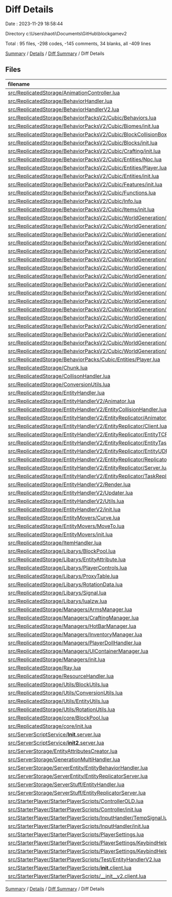 # Diff Details

Date : 2023-11-29 18:58:44

Directory c:\\Users\\haoti\\Documents\\GitHub\\blockgamev2

Total : 95 files,  -298 codes, -145 comments, 34 blanks, all -409 lines

[Summary](results.md) / [Details](details.md) / [Diff Summary](diff.md) / Diff Details

## Files
| filename | language | code | comment | blank | total |
| :--- | :--- | ---: | ---: | ---: | ---: |
| [src/ReplicatedStorage/AnimationController.lua](/src/ReplicatedStorage/AnimationController.lua) | Lua | -72 | 0 | 0 | -72 |
| [src/ReplicatedStorage/BehaviorHandler.lua](/src/ReplicatedStorage/BehaviorHandler.lua) | Lua | -1 | 0 | 1 | 0 |
| [src/ReplicatedStorage/BehaviorHandlerV2.lua](/src/ReplicatedStorage/BehaviorHandlerV2.lua) | Lua | 99 | 1 | 5 | 105 |
| [src/ReplicatedStorage/BehaviorPacksV2/Cubic/Behaviors.lua](/src/ReplicatedStorage/BehaviorPacksV2/Cubic/Behaviors.lua) | Lua | 15 | 1 | 1 | 17 |
| [src/ReplicatedStorage/BehaviorPacksV2/Cubic/Biomes/init.lua](/src/ReplicatedStorage/BehaviorPacksV2/Cubic/Biomes/init.lua) | Lua | 16 | 0 | 1 | 17 |
| [src/ReplicatedStorage/BehaviorPacksV2/Cubic/BlockCollisionBoxes/init.lua](/src/ReplicatedStorage/BehaviorPacksV2/Cubic/BlockCollisionBoxes/init.lua) | Lua | 21 | 0 | 0 | 21 |
| [src/ReplicatedStorage/BehaviorPacksV2/Cubic/Blocks/init.lua](/src/ReplicatedStorage/BehaviorPacksV2/Cubic/Blocks/init.lua) | Lua | 1 | 0 | 0 | 1 |
| [src/ReplicatedStorage/BehaviorPacksV2/Cubic/Crafting/init.lua](/src/ReplicatedStorage/BehaviorPacksV2/Cubic/Crafting/init.lua) | Lua | 50 | 0 | 6 | 56 |
| [src/ReplicatedStorage/BehaviorPacksV2/Cubic/Entities/Npc.lua](/src/ReplicatedStorage/BehaviorPacksV2/Cubic/Entities/Npc.lua) | Lua | 32 | 0 | 4 | 36 |
| [src/ReplicatedStorage/BehaviorPacksV2/Cubic/Entities/Player.lua](/src/ReplicatedStorage/BehaviorPacksV2/Cubic/Entities/Player.lua) | Lua | 30 | 0 | 3 | 33 |
| [src/ReplicatedStorage/BehaviorPacksV2/Cubic/Entities/init.lua](/src/ReplicatedStorage/BehaviorPacksV2/Cubic/Entities/init.lua) | Lua | 28 | 0 | 5 | 33 |
| [src/ReplicatedStorage/BehaviorPacksV2/Cubic/Features/init.lua](/src/ReplicatedStorage/BehaviorPacksV2/Cubic/Features/init.lua) | Lua | 70 | 1 | 2 | 73 |
| [src/ReplicatedStorage/BehaviorPacksV2/Cubic/Functions.lua](/src/ReplicatedStorage/BehaviorPacksV2/Cubic/Functions.lua) | Lua | 198 | 9 | 3 | 210 |
| [src/ReplicatedStorage/BehaviorPacksV2/Cubic/Info.lua](/src/ReplicatedStorage/BehaviorPacksV2/Cubic/Info.lua) | Lua | 2 | 0 | 0 | 2 |
| [src/ReplicatedStorage/BehaviorPacksV2/Cubic/Items/init.lua](/src/ReplicatedStorage/BehaviorPacksV2/Cubic/Items/init.lua) | Lua | 80 | 1 | 6 | 87 |
| [src/ReplicatedStorage/BehaviorPacksV2/Cubic/WorldGeneration/c/density_function/overworld/CubicalSurface.lua](/src/ReplicatedStorage/BehaviorPacksV2/Cubic/WorldGeneration/c/density_function/overworld/CubicalSurface.lua) | Lua | 17 | 0 | 0 | 17 |
| [src/ReplicatedStorage/BehaviorPacksV2/Cubic/WorldGeneration/c/density_function/overworld/base_3d_noise.lua](/src/ReplicatedStorage/BehaviorPacksV2/Cubic/WorldGeneration/c/density_function/overworld/base_3d_noise.lua) | Lua | 8 | 0 | 0 | 8 |
| [src/ReplicatedStorage/BehaviorPacksV2/Cubic/WorldGeneration/c/density_function/overworld/continents.lua](/src/ReplicatedStorage/BehaviorPacksV2/Cubic/WorldGeneration/c/density_function/overworld/continents.lua) | Lua | 13 | 0 | 0 | 13 |
| [src/ReplicatedStorage/BehaviorPacksV2/Cubic/WorldGeneration/c/density_function/overworld/depth.lua](/src/ReplicatedStorage/BehaviorPacksV2/Cubic/WorldGeneration/c/density_function/overworld/depth.lua) | Lua | 18 | 0 | 0 | 18 |
| [src/ReplicatedStorage/BehaviorPacksV2/Cubic/WorldGeneration/c/density_function/overworld/erosion.lua](/src/ReplicatedStorage/BehaviorPacksV2/Cubic/WorldGeneration/c/density_function/overworld/erosion.lua) | Lua | 13 | 0 | 0 | 13 |
| [src/ReplicatedStorage/BehaviorPacksV2/Cubic/WorldGeneration/c/density_function/overworld/factor.lua](/src/ReplicatedStorage/BehaviorPacksV2/Cubic/WorldGeneration/c/density_function/overworld/factor.lua) | Lua | 709 | 0 | 0 | 709 |
| [src/ReplicatedStorage/BehaviorPacksV2/Cubic/WorldGeneration/c/density_function/overworld/jaggedness.lua](/src/ReplicatedStorage/BehaviorPacksV2/Cubic/WorldGeneration/c/density_function/overworld/jaggedness.lua) | Lua | 246 | 0 | 0 | 246 |
| [src/ReplicatedStorage/BehaviorPacksV2/Cubic/WorldGeneration/c/density_function/overworld/offset.lua](/src/ReplicatedStorage/BehaviorPacksV2/Cubic/WorldGeneration/c/density_function/overworld/offset.lua) | Lua | 1,200 | 0 | 1 | 1,201 |
| [src/ReplicatedStorage/BehaviorPacksV2/Cubic/WorldGeneration/c/density_function/overworld/ridges.lua](/src/ReplicatedStorage/BehaviorPacksV2/Cubic/WorldGeneration/c/density_function/overworld/ridges.lua) | Lua | 13 | 0 | 0 | 13 |
| [src/ReplicatedStorage/BehaviorPacksV2/Cubic/WorldGeneration/c/density_function/overworld/ridges_folded.lua](/src/ReplicatedStorage/BehaviorPacksV2/Cubic/WorldGeneration/c/density_function/overworld/ridges_folded.lua) | Lua | 19 | 0 | 0 | 19 |
| [src/ReplicatedStorage/BehaviorPacksV2/Cubic/WorldGeneration/c/density_function/overworld/sloped_cheese.lua](/src/ReplicatedStorage/BehaviorPacksV2/Cubic/WorldGeneration/c/density_function/overworld/sloped_cheese.lua) | Lua | 32 | 0 | 0 | 32 |
| [src/ReplicatedStorage/BehaviorPacksV2/Cubic/WorldGeneration/c/density_function/shift_x.lua](/src/ReplicatedStorage/BehaviorPacksV2/Cubic/WorldGeneration/c/density_function/shift_x.lua) | Lua | 10 | 0 | 0 | 10 |
| [src/ReplicatedStorage/BehaviorPacksV2/Cubic/WorldGeneration/c/density_function/shift_z.lua](/src/ReplicatedStorage/BehaviorPacksV2/Cubic/WorldGeneration/c/density_function/shift_z.lua) | Lua | 10 | 0 | 0 | 10 |
| [src/ReplicatedStorage/BehaviorPacksV2/Cubic/WorldGeneration/c/density_function/y.lua](/src/ReplicatedStorage/BehaviorPacksV2/Cubic/WorldGeneration/c/density_function/y.lua) | Lua | 7 | 0 | 0 | 7 |
| [src/ReplicatedStorage/BehaviorPacksV2/Cubic/WorldGeneration/c/density_function/zero.lua](/src/ReplicatedStorage/BehaviorPacksV2/Cubic/WorldGeneration/c/density_function/zero.lua) | Lua | 1 | 0 | 0 | 1 |
| [src/ReplicatedStorage/BehaviorPacksV2/Cubic/WorldGeneration/c/noise.lua](/src/ReplicatedStorage/BehaviorPacksV2/Cubic/WorldGeneration/c/noise.lua) | Lua | 41 | 0 | 1 | 42 |
| [src/ReplicatedStorage/BehaviorPacksV2/Cubic/WorldGeneration/c/noise_settings/overworld.lua](/src/ReplicatedStorage/BehaviorPacksV2/Cubic/WorldGeneration/c/noise_settings/overworld.lua) | Lua | 273 | 0 | 4 | 277 |
| [src/ReplicatedStorage/BehaviorPacks/Cubic/Entities/Player.lua](/src/ReplicatedStorage/BehaviorPacks/Cubic/Entities/Player.lua) | Lua | 2 | 0 | 0 | 2 |
| [src/ReplicatedStorage/Chunk.lua](/src/ReplicatedStorage/Chunk.lua) | Lua | -1 | 0 | 1 | 0 |
| [src/ReplicatedStorage/CollisonHandler.lua](/src/ReplicatedStorage/CollisonHandler.lua) | Lua | -262 | -24 | 0 | -286 |
| [src/ReplicatedStorage/ConversionUtils.lua](/src/ReplicatedStorage/ConversionUtils.lua) | Lua | -16 | -1 | 0 | -17 |
| [src/ReplicatedStorage/EntityHandler.lua](/src/ReplicatedStorage/EntityHandler.lua) | Lua | -1,242 | -44 | -16 | -1,302 |
| [src/ReplicatedStorage/EntityHandlerV2/Animator.lua](/src/ReplicatedStorage/EntityHandlerV2/Animator.lua) | Lua | 93 | -6 | 1 | 88 |
| [src/ReplicatedStorage/EntityHandlerV2/EntityCollisionHandler.lua](/src/ReplicatedStorage/EntityHandlerV2/EntityCollisionHandler.lua) | Lua | 299 | 3 | 11 | 313 |
| [src/ReplicatedStorage/EntityHandlerV2/EntityReplicator/AnimatorR.lua](/src/ReplicatedStorage/EntityHandlerV2/EntityReplicator/AnimatorR.lua) | Lua | 81 | 0 | 0 | 81 |
| [src/ReplicatedStorage/EntityHandlerV2/EntityReplicator/Client.lua](/src/ReplicatedStorage/EntityHandlerV2/EntityReplicator/Client.lua) | Lua | 54 | 2 | 2 | 58 |
| [src/ReplicatedStorage/EntityHandlerV2/EntityReplicator/EntityTCP.model.json](/src/ReplicatedStorage/EntityHandlerV2/EntityReplicator/EntityTCP.model.json) | JSON | 3 | 0 | 1 | 4 |
| [src/ReplicatedStorage/EntityHandlerV2/EntityReplicator/EntityTaskReplicator.lua](/src/ReplicatedStorage/EntityHandlerV2/EntityReplicator/EntityTaskReplicator.lua) | Lua | 50 | 0 | 4 | 54 |
| [src/ReplicatedStorage/EntityHandlerV2/EntityReplicator/EntityUDP.model.json](/src/ReplicatedStorage/EntityHandlerV2/EntityReplicator/EntityUDP.model.json) | JSON | 3 | 0 | 1 | 4 |
| [src/ReplicatedStorage/EntityHandlerV2/EntityReplicator/ReplicatorUtils.lua](/src/ReplicatedStorage/EntityHandlerV2/EntityReplicator/ReplicatorUtils.lua) | Lua | 30 | 6 | 3 | 39 |
| [src/ReplicatedStorage/EntityHandlerV2/EntityReplicator/Server.lua](/src/ReplicatedStorage/EntityHandlerV2/EntityReplicator/Server.lua) | Lua | 2 | 0 | 0 | 2 |
| [src/ReplicatedStorage/EntityHandlerV2/EntityReplicator/TaskReplicator.lua](/src/ReplicatedStorage/EntityHandlerV2/EntityReplicator/TaskReplicator.lua) | Lua | 86 | 0 | 5 | 91 |
| [src/ReplicatedStorage/EntityHandlerV2/Render.lua](/src/ReplicatedStorage/EntityHandlerV2/Render.lua) | Lua | 4 | -1 | 2 | 5 |
| [src/ReplicatedStorage/EntityHandlerV2/Updater.lua](/src/ReplicatedStorage/EntityHandlerV2/Updater.lua) | Lua | 17 | 0 | 1 | 18 |
| [src/ReplicatedStorage/EntityHandlerV2/Utils.lua](/src/ReplicatedStorage/EntityHandlerV2/Utils.lua) | Lua | -172 | 2 | -8 | -178 |
| [src/ReplicatedStorage/EntityHandlerV2/init.lua](/src/ReplicatedStorage/EntityHandlerV2/init.lua) | Lua | 77 | -3 | 3 | 77 |
| [src/ReplicatedStorage/EntityMovers/Curve.lua](/src/ReplicatedStorage/EntityMovers/Curve.lua) | Lua | -79 | -7 | -1 | -87 |
| [src/ReplicatedStorage/EntityMovers/MoveTo.lua](/src/ReplicatedStorage/EntityMovers/MoveTo.lua) | Lua | -58 | -2 | 0 | -60 |
| [src/ReplicatedStorage/EntityMovers/init.lua](/src/ReplicatedStorage/EntityMovers/init.lua) | Lua | -5 | 0 | 0 | -5 |
| [src/ReplicatedStorage/ItemHandler.lua](/src/ReplicatedStorage/ItemHandler.lua) | Lua | -94 | 0 | -1 | -95 |
| [src/ReplicatedStorage/Libarys/BlockPool.lua](/src/ReplicatedStorage/Libarys/BlockPool.lua) | Lua | -113 | -2 | -5 | -120 |
| [src/ReplicatedStorage/Libarys/EntityAttribute.lua](/src/ReplicatedStorage/Libarys/EntityAttribute.lua) | Lua | -153 | -5 | 0 | -158 |
| [src/ReplicatedStorage/Libarys/PlayerControls.lua](/src/ReplicatedStorage/Libarys/PlayerControls.lua) | Lua | -73 | 0 | -5 | -78 |
| [src/ReplicatedStorage/Libarys/ProxyTable.lua](/src/ReplicatedStorage/Libarys/ProxyTable.lua) | Lua | -64 | 0 | 0 | -64 |
| [src/ReplicatedStorage/Libarys/RotationData.lua](/src/ReplicatedStorage/Libarys/RotationData.lua) | Lua | -179 | 0 | 0 | -179 |
| [src/ReplicatedStorage/Libarys/Signal.lua](/src/ReplicatedStorage/Libarys/Signal.lua) | Lua | 0 | 1 | -1 | 0 |
| [src/ReplicatedStorage/Libarys/lualzw.lua](/src/ReplicatedStorage/Libarys/lualzw.lua) | Lua | -146 | -1 | -18 | -165 |
| [src/ReplicatedStorage/Managers/ArmsManager.lua](/src/ReplicatedStorage/Managers/ArmsManager.lua) | Lua | -188 | -1 | -3 | -192 |
| [src/ReplicatedStorage/Managers/CraftingManager.lua](/src/ReplicatedStorage/Managers/CraftingManager.lua) | Lua | -144 | -3 | -3 | -150 |
| [src/ReplicatedStorage/Managers/HotBarManager.lua](/src/ReplicatedStorage/Managers/HotBarManager.lua) | Lua | -68 | 0 | 0 | -68 |
| [src/ReplicatedStorage/Managers/InventoryManager.lua](/src/ReplicatedStorage/Managers/InventoryManager.lua) | Lua | -129 | -18 | -3 | -150 |
| [src/ReplicatedStorage/Managers/PlayerDollHandler.lua](/src/ReplicatedStorage/Managers/PlayerDollHandler.lua) | Lua | -38 | 0 | -1 | -39 |
| [src/ReplicatedStorage/Managers/UIContainerManager.lua](/src/ReplicatedStorage/Managers/UIContainerManager.lua) | Lua | -311 | -2 | -9 | -322 |
| [src/ReplicatedStorage/Managers/init.lua](/src/ReplicatedStorage/Managers/init.lua) | Lua | -11 | 0 | 0 | -11 |
| [src/ReplicatedStorage/Ray.lua](/src/ReplicatedStorage/Ray.lua) | Lua | -98 | -1 | 0 | -99 |
| [src/ReplicatedStorage/ResourceHandler.lua](/src/ReplicatedStorage/ResourceHandler.lua) | Lua | -5 | 0 | 2 | -3 |
| [src/ReplicatedStorage/Utils/BlockUtils.lua](/src/ReplicatedStorage/Utils/BlockUtils.lua) | Lua | 3 | 0 | 2 | 5 |
| [src/ReplicatedStorage/Utils/ConversionUtils.lua](/src/ReplicatedStorage/Utils/ConversionUtils.lua) | Lua | 16 | 1 | 0 | 17 |
| [src/ReplicatedStorage/Utils/EntityUtils.lua](/src/ReplicatedStorage/Utils/EntityUtils.lua) | Lua | 1 | 0 | 0 | 1 |
| [src/ReplicatedStorage/Utils/RotationUtils.lua](/src/ReplicatedStorage/Utils/RotationUtils.lua) | Lua | 179 | 0 | 0 | 179 |
| [src/ReplicatedStorage/core/BlockPool.lua](/src/ReplicatedStorage/core/BlockPool.lua) | Lua | 119 | 1 | 21 | 141 |
| [src/ReplicatedStorage/core/init.lua](/src/ReplicatedStorage/core/init.lua) | Lua | 38 | 0 | 3 | 41 |
| [src/ServerScriptService/__Init__.server.lua](/src/ServerScriptService/__Init__.server.lua) | Lua | -85 | 6 | 5 | -74 |
| [src/ServerScriptService/__init2__.server.lua](/src/ServerScriptService/__init2__.server.lua) | Lua | 22 | 0 | 0 | 22 |
| [src/ServerStorage/EntityAttributesCreator.lua](/src/ServerStorage/EntityAttributesCreator.lua) | Lua | -218 | -10 | -3 | -231 |
| [src/ServerStorage/GenerationMultiHandler.lua](/src/ServerStorage/GenerationMultiHandler.lua) | Lua | -45 | -15 | -6 | -66 |
| [src/ServerStorage/ServerEntity/EntityBehaviorHandler.lua](/src/ServerStorage/ServerEntity/EntityBehaviorHandler.lua) | Lua | 106 | 0 | 2 | 108 |
| [src/ServerStorage/ServerEntity/EntityReplicatorServer.lua](/src/ServerStorage/ServerEntity/EntityReplicatorServer.lua) | Lua | 238 | 6 | 4 | 248 |
| [src/ServerStorage/ServerStuff/EntityHandler.lua](/src/ServerStorage/ServerStuff/EntityHandler.lua) | Lua | -374 | -8 | -2 | -384 |
| [src/ServerStorage/ServerStuff/EntityReplicatorServer.lua](/src/ServerStorage/ServerStuff/EntityReplicatorServer.lua) | Lua | -194 | -8 | -4 | -206 |
| [src/StarterPlayer/StarterPlayerScripts/ControllerOLD.lua](/src/StarterPlayer/StarterPlayerScripts/ControllerOLD.lua) | Lua | -510 | -12 | -6 | -528 |
| [src/StarterPlayer/StarterPlayerScripts/Controller/init.lua](/src/StarterPlayer/StarterPlayerScripts/Controller/init.lua) | Lua | 67 | 0 | 2 | 69 |
| [src/StarterPlayer/StarterPlayerScripts/InputHandler/TempSignal.lua](/src/StarterPlayer/StarterPlayerScripts/InputHandler/TempSignal.lua) | Lua | 41 | 0 | 3 | 44 |
| [src/StarterPlayer/StarterPlayerScripts/InputHandler/init.lua](/src/StarterPlayer/StarterPlayerScripts/InputHandler/init.lua) | Lua | 140 | 0 | 2 | 142 |
| [src/StarterPlayer/StarterPlayerScripts/PlayerSettings.lua](/src/StarterPlayer/StarterPlayerScripts/PlayerSettings.lua) | Lua | 0 | 0 | -1 | -1 |
| [src/StarterPlayer/StarterPlayerScripts/PlayerSettings/KeybindHelper/DeafultKeys.lua](/src/StarterPlayer/StarterPlayerScripts/PlayerSettings/KeybindHelper/DeafultKeys.lua) | Lua | 34 | 3 | 3 | 40 |
| [src/StarterPlayer/StarterPlayerScripts/PlayerSettings/KeybindHelper/init.lua](/src/StarterPlayer/StarterPlayerScripts/PlayerSettings/KeybindHelper/init.lua) | Lua | 87 | 0 | 0 | 87 |
| [src/StarterPlayer/StarterPlayerScripts/Test/EntityHandlerV2.lua](/src/StarterPlayer/StarterPlayerScripts/Test/EntityHandlerV2.lua) | Lua | 1 | 2 | 0 | 3 |
| [src/StarterPlayer/StarterPlayerScripts/__init__.client.lua](/src/StarterPlayer/StarterPlayerScripts/__init__.client.lua) | Lua | -324 | -24 | -1 | -349 |
| [src/StarterPlayer/StarterPlayerScripts/__init__v2.client.lua](/src/StarterPlayer/StarterPlayerScripts/__init__v2.client.lua) | Lua | 9 | 7 | 4 | 20 |

[Summary](results.md) / [Details](details.md) / [Diff Summary](diff.md) / Diff Details